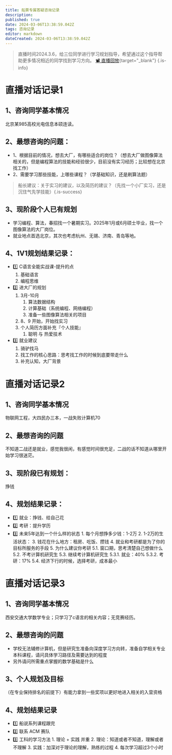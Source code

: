 ```yaml
---
title: 船票专属答疑咨询记录
description: 
published: true
date: 2024-03-06T13:38:59.042Z
tags: 咨询记录
editor: markdown
dateCreated: 2024-03-06T13:38:59.042Z
---
```


> 直播时间2024.3.6，给三位同学进行学习规划指导，希望通过这个指导帮助更多情况相近的同学找到学习方向。
> [📽 直播回放](){target="_blank"}
{.is-info}

# 直播对话记录1
## 1、咨询同学基本情况
北京某985高校光电信息本硕连读。
## 2、最想咨询的问题：
- 1、根据目前的情况，想去大厂，有哪些适合的岗位？（想去大厂做图像算法相关的，但是编程算法的技能和经验很少，目前没有实习经历；比较想在北京找工作）
- 2、需要学习那些技能，上哪些课程？（学基础知识，还是刷算法题）

> 船长建议：关于实习的建议，以及简历的建议？（先找一个小厂实习，还是沉住气先学技能）{.is-success}

## 3、现阶段个人已有规划

- 学习编程、算法，春招找一个暑期实习。2025年1月或6月硕士毕业，找一个图像算法的大厂岗位。
- 就业地点首选北京，其次也考虑杭州、无锡、济南、青岛等地。

## 4、1V1规划结果记录：

- :one:  C语言全能实战课-提升的点
    1. 基础语言
    2. 编程思维
- :two: 进大厂的规划
    1. 3月-10月
        1. 算法数据结构
        2. 计算基础（系统编程、网络编程）
        3. 准备一些图像算法相关的项目
    2. 8、9 开始，开始找实习
    3. 个人简历方面补充『个人技能』
        1. 聪明 与 热爱技术
- :three: 就业建议
    1. 骑驴找马
    2. 找工作的核心思路：思考找工作的时候到底要带走什么
    3. 补充认知，大厂背景

# 直播对话记录2
## 1、咨询同学基本情况   
物联网工程，大四民办三本，一战失败计算机70
    
## 2、最想咨询的问题
不知道二战还是就业，感觉我很闲，有感觉时间很充足，二战的话不知道从哪里开始学习很迷茫。
    
## 3、现阶段已有规划：
挣钱
    
## 4、规划结果记录：
- :one: 就业：挣钱、给自己花
- :two: 考研：提升学历
- :three: 未来5年达到一个什么样的状态
        1. 每个月想挣多少钱：1-2万
        2. 1-2万的生活状态：
        3. 钱花在什么地方：租房、吃饭、攒钱
				4. 就业和考研都是为了你的目标所服务的手段
    		5. 为什么建议你考研
        5.1. 窗口期，思考清楚自己想做什么
        5.2. 不考计算机研究生
        5.3. 继续考计算机研究生
            5.3.1. 就业：40%
            5.3.2. 考研：17%
        5.4. 经济下行的时候，选择考研，成本最小

# 直播对话记录3
    
## 1、咨询同学基本情况
西安交通大学数学专业；只学习了c语言的相关内容；无竞赛经历。
## 2、最想咨询的问题
- 学校无法辅修计算机，但是研究生准备向深度学习方向转，准备自学相关专业本科课程，请问具体学习路径及需要达到的程度
- 另外请问所需重点掌握的数学基础是什么
## 3、个人规划及目标
（在专业保持排名的前提下）有能力拿到一些奖项以更好地进入相关的入营资格
    
## 4、规划结果记录
- :one: 船说系列课程跟完
- :two: 联系 ACM 赛队
- :three: 工科的学习方法
        1. 理论 + 实践 并重
        2. 理论：知道或者不知道，理解或者不理解
        3. 实践：加深对于理论的理解，熟练的过程
        4. 每次学习超过3个小时
        